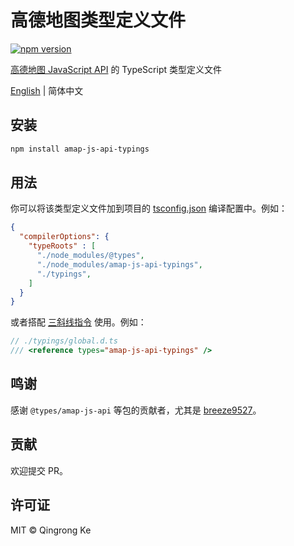 # 高德地图类型定义文件

[![npm version](https://img.shields.io/npm/v/amap-js-api-typings.svg)](https://www.npmjs.com/package/amap-js-api-typings)

[高德地图 JavaScript API](https://lbs.amap.com/api/javascript-api/summary) 的 TypeScript 类型定义文件

[English](./README.md) | 简体中文

## 安装

```sh
npm install amap-js-api-typings
```

## 用法

你可以将该类型定义文件加到项目的 [tsconfig.json](https://www.typescriptlang.org/docs/handbook/tsconfig-json.html#types-typeroots-and-types) 编译配置中。例如：

```json
{
  "compilerOptions": {
    "typeRoots" : [
      "./node_modules/@types",
      "./node_modules/amap-js-api-typings",
      "./typings",
    ]
  }
}
```

或者搭配 [三斜线指令](https://www.typescriptlang.org/docs/handbook/triple-slash-directives.html) 使用。例如：

```ts
// ./typings/global.d.ts
/// <reference types="amap-js-api-typings" />
```

## 鸣谢

感谢 `@types/amap-js-api` 等包的贡献者，尤其是 [breeze9527](https://github.com/breeze9527)。

## 贡献

欢迎提交 PR。

## 许可证

MIT © Qingrong Ke
